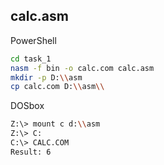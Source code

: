 ## calc.asm


PowerShell

```sh
cd task_1
nasm -f bin -o calc.com calc.asm
mkdir -p D:\\asm
cp calc.com D:\\asm\\
```

DOSbox

```sh
Z:\> mount c d:\\asm
Z:\> C:
C:\> CALC.COM
Result: 6
```
